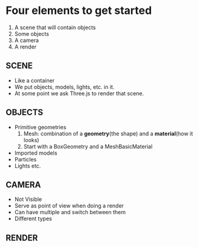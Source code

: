 # Four elements to get started

1. A scene that will contain objects
2. Some objects
3. A camera
4. A render

## SCENE

- Like a container
- We put objects, models, lights, etc. in it.
- At some point we ask Three.js to render that scene.

## OBJECTS

- Primitive geometries
  1. Mesh: combination of a **geometry**(the shape) and a **material**(how it looks)
  2. Start with a BoxGeometry and a MeshBasicMaterial
- Imported models
- Particles
- Lights
  etc.

## CAMERA

- Not Visible
- Serve as point of view when doing a render
- Can have multiple and switch between them
- Different types

## RENDER
